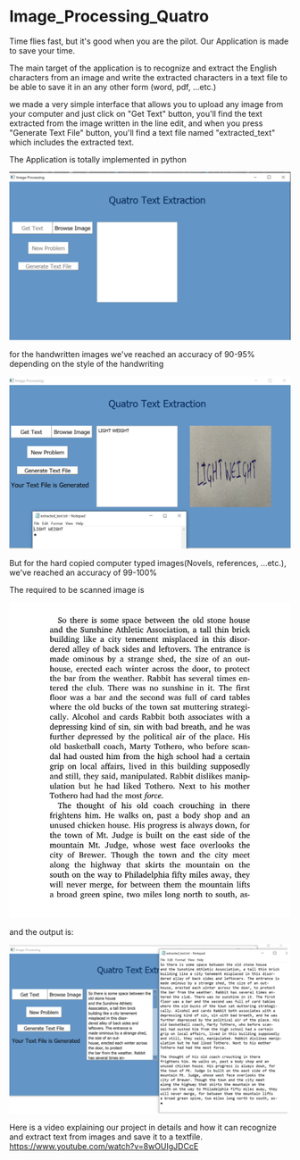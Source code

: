 # Image_Processing_Quatro

Time flies fast, but it's good when you are the pilot.
Our Application is made to save your time.

The main target of the application is to recognize and extract the English characters from an image and write the extracted characters in a text file to be able to save it in an any other form (word, pdf, ...etc.)

we made a very simple interface that allows you to upload any image from your computer and just click on "Get Text" button, you'll find the text extracted from the image written in the line edit, and when you press "Generate Text File" button, you'll find a text file named "extracted_text" which includes the extracted text.

The Application is totally implemented in python

![](screenshots/1.png)

for the handwritten images we've reached an accuracy of 90-95% depending on the style of the handwriting

![](screenshots/lightweight.png)

But for the hard copied computer typed images(Novels, references, ...etc.), we've reached an accuracy of 99-100%

The required to be scanned image is

![](Examples/english2.jpg)

and the output is:

![](screenshots/english2out.png)

Here is a video explaining our project in details and how it can recognize and extract text from images and save it to a textfile.
https://www.youtube.com/watch?v=8wOUIgJDCcE



